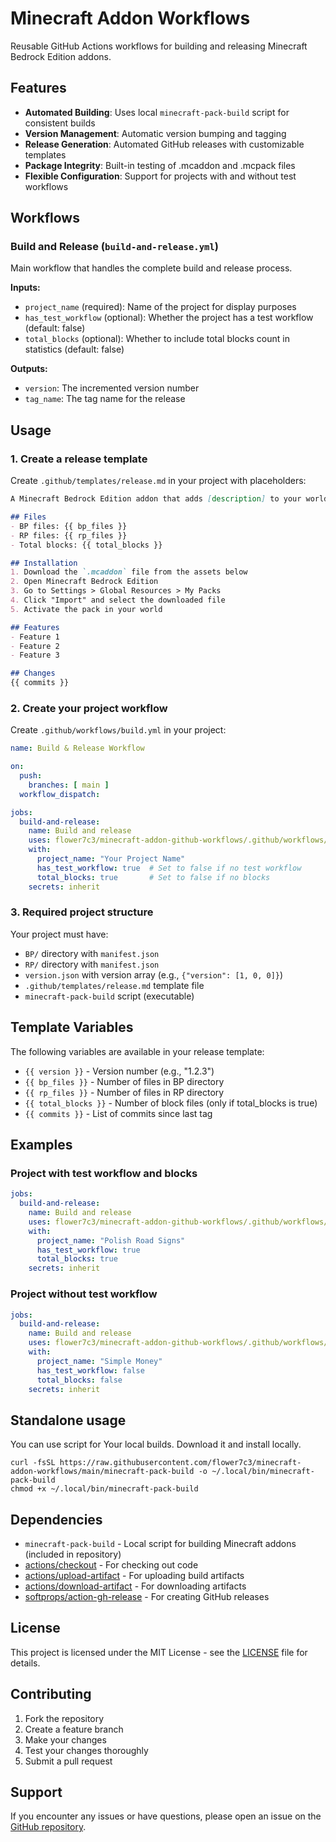 # Minecraft Addon Workflows

Reusable GitHub Actions workflows for building and releasing Minecraft Bedrock Edition addons.

## Features

- **Automated Building**: Uses local `minecraft-pack-build` script for consistent builds
- **Version Management**: Automatic version bumping and tagging
- **Release Generation**: Automated GitHub releases with customizable templates
- **Package Integrity**: Built-in testing of .mcaddon and .mcpack files
- **Flexible Configuration**: Support for projects with and without test workflows

## Workflows

### Build and Release (`build-and-release.yml`)

Main workflow that handles the complete build and release process.

**Inputs:**
- `project_name` (required): Name of the project for display purposes
- `has_test_workflow` (optional): Whether the project has a test workflow (default: false)
- `total_blocks` (optional): Whether to include total blocks count in statistics (default: false)

**Outputs:**
- `version`: The incremented version number
- `tag_name`: The tag name for the release

## Usage

### 1. Create a release template

Create `.github/templates/release.md` in your project with placeholders:

```markdown
A Minecraft Bedrock Edition addon that adds [description] to your world.

## Files
- BP files: {{ bp_files }}
- RP files: {{ rp_files }}
- Total blocks: {{ total_blocks }}

## Installation
1. Download the `.mcaddon` file from the assets below
2. Open Minecraft Bedrock Edition
3. Go to Settings > Global Resources > My Packs
4. Click "Import" and select the downloaded file
5. Activate the pack in your world

## Features
- Feature 1
- Feature 2
- Feature 3

## Changes
{{ commits }}
```

### 2. Create your project workflow

Create `.github/workflows/build.yml` in your project:

```yaml
name: Build & Release Workflow

on:
  push:
    branches: [ main ]
  workflow_dispatch:

jobs:
  build-and-release:
    name: Build and release
    uses: flower7c3/minecraft-addon-github-workflows/.github/workflows/build-and-release.yml@main
    with:
      project_name: "Your Project Name"
      has_test_workflow: true  # Set to false if no test workflow
      total_blocks: true       # Set to false if no blocks
    secrets: inherit
```

### 3. Required project structure

Your project must have:
- `BP/` directory with `manifest.json`
- `RP/` directory with `manifest.json`
- `version.json` with version array (e.g., `{"version": [1, 0, 0]}`)
- `.github/templates/release.md` template file
- `minecraft-pack-build` script (executable)

## Template Variables

The following variables are available in your release template:

- `{{ version }}` - Version number (e.g., "1.2.3")
- `{{ bp_files }}` - Number of files in BP directory
- `{{ rp_files }}` - Number of files in RP directory
- `{{ total_blocks }}` - Number of block files (only if total_blocks is true)
- `{{ commits }}` - List of commits since last tag

## Examples

### Project with test workflow and blocks
```yaml
jobs:
  build-and-release:
    name: Build and release
    uses: flower7c3/minecraft-addon-github-workflows/.github/workflows/build-and-release.yml@main
    with:
      project_name: "Polish Road Signs"
      has_test_workflow: true
      total_blocks: true
    secrets: inherit
```

### Project without test workflow
```yaml
jobs:
  build-and-release:
    name: Build and release
    uses: flower7c3/minecraft-addon-github-workflows/.github/workflows/build-and-release.yml@main
    with:
      project_name: "Simple Money"
      has_test_workflow: false
      total_blocks: false
    secrets: inherit
```

## Standalone usage

You can use script for Your local builds. Download it and install locally.

```shell
curl -fsSL https://raw.githubusercontent.com/flower7c3/minecraft-addon-workflows/main/minecraft-pack-build -o ~/.local/bin/minecraft-pack-build
chmod +x ~/.local/bin/minecraft-pack-build
```

## Dependencies

- `minecraft-pack-build` - Local script for building Minecraft addons (included in repository)
- [actions/checkout](https://github.com/actions/checkout) - For checking out code
- [actions/upload-artifact](https://github.com/actions/upload-artifact) - For uploading build artifacts
- [actions/download-artifact](https://github.com/actions/download-artifact) - For downloading artifacts
- [softprops/action-gh-release](https://github.com/softprops/action-gh-release) - For creating GitHub releases

## License

This project is licensed under the MIT License - see the [LICENSE](LICENSE) file for details.

## Contributing

1. Fork the repository
2. Create a feature branch
3. Make your changes
4. Test your changes thoroughly
5. Submit a pull request

## Support

If you encounter any issues or have questions, please open an issue on the [GitHub repository](https://github.com/flower7c3/minecraft-addon-workflows).